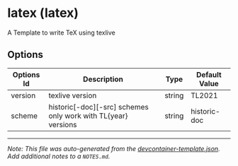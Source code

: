 
# latex (latex)

A Template to write TeX using texlive

## Options

| Options Id | Description | Type | Default Value |
|-----|-----|-----|-----|
| version | texlive version | string | TL2021 |
| scheme | historic[-doc][-src] schemes only work with TL{year} versions | string | historic-doc |



---

_Note: This file was auto-generated from the [devcontainer-template.json](https://github.com/zydou/devcontainer-templates/blob/main/src/latex/devcontainer-template.json).  Add additional notes to a `NOTES.md`._
